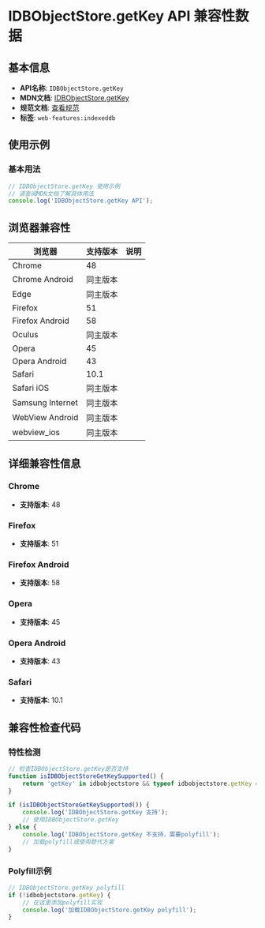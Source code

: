 # IDBObjectStore.getKey API 兼容性数据

## 基本信息

- **API名称**: `IDBObjectStore.getKey`
- **MDN文档**: [IDBObjectStore.getKey](https://developer.mozilla.org/docs/Web/API/IDBObjectStore/getKey)
- **规范文档**: [查看规范](https://w3c.github.io/IndexedDB/#ref-for-dom-idbobjectstore-getkey①)
- **标签**: `web-features:indexeddb`

## 使用示例

### 基本用法

```javascript
// IDBObjectStore.getKey 使用示例
// 请查阅MDN文档了解具体用法
console.log('IDBObjectStore.getKey API');
```

## 浏览器兼容性

| 浏览器 | 支持版本 | 说明 |
|--------|----------|------|
| Chrome | 48 |  |
| Chrome Android | 同主版本 |  |
| Edge | 同主版本 |  |
| Firefox | 51 |  |
| Firefox Android | 58 |  |
| Oculus | 同主版本 |  |
| Opera | 45 |  |
| Opera Android | 43 |  |
| Safari | 10.1 |  |
| Safari iOS | 同主版本 |  |
| Samsung Internet | 同主版本 |  |
| WebView Android | 同主版本 |  |
| webview_ios | 同主版本 |  |

## 详细兼容性信息

### Chrome

- **支持版本**: 48

### Firefox

- **支持版本**: 51

### Firefox Android

- **支持版本**: 58

### Opera

- **支持版本**: 45

### Opera Android

- **支持版本**: 43

### Safari

- **支持版本**: 10.1

## 兼容性检查代码

### 特性检测

```javascript
// 检查IDBObjectStore.getKey是否支持
function isIDBObjectStoreGetKeySupported() {
    return 'getKey' in idbobjectstore && typeof idbobjectstore.getKey === 'function';
}

if (isIDBObjectStoreGetKeySupported()) {
    console.log('IDBObjectStore.getKey 支持');
    // 使用IDBObjectStore.getKey
} else {
    console.log('IDBObjectStore.getKey 不支持，需要polyfill');
    // 加载polyfill或使用替代方案
}
```

### Polyfill示例

```javascript
// IDBObjectStore.getKey polyfill
if (!idbobjectstore.getKey) {
    // 在这里添加polyfill实现
    console.log('加载IDBObjectStore.getKey polyfill');
}
```

